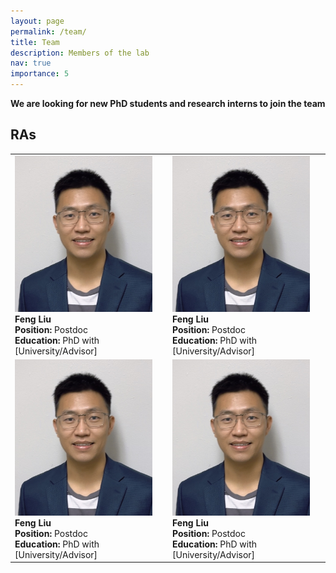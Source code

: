 ```yaml
---
layout: page
permalink: /team/
title: Team
description: Members of the lab
nav: true
importance: 5
---
```


 **We are  looking for new PhD students and research interns to join the team**

## RAs

<table>
  <tr>
    <td valign="top">
      <img src="../assets/img/my_pic.jpg" alt="Feng Liu Portrait" style="height:250px;">
      <strong>Feng Liu</strong><br>
      <strong>Position:</strong> Postdoc<br>
      <strong>Education:</strong> PhD with [University/Advisor]<br>
    </td>
    <td valign="top">
      <img src="../assets/img/my_pic.jpg" alt="Feng Liu Portrait" style="height:250px;">
      <strong>Feng Liu</strong><br>
      <strong>Position:</strong> Postdoc<br>
      <strong>Education:</strong> PhD with [University/Advisor]<br>
    </td>
  </tr>
  <tr>
    <td valign="top">
      <img src="../assets/img/my_pic.jpg" alt="Feng Liu Portrait" style="height:250px;">
      <strong>Feng Liu</strong><br>
      <strong>Position:</strong> Postdoc<br>
      <strong>Education:</strong> PhD with [University/Advisor]<br>
    </td>
    <td valign="top">
      <img src="../assets/img/my_pic.jpg" alt="Feng Liu Portrait" style="height:250px;">
      <strong>Feng Liu</strong><br>
      <strong>Position:</strong> Postdoc<br>
      <strong>Education:</strong> PhD with [University/Advisor]<br>
    </td>
  </tr>
</table>
